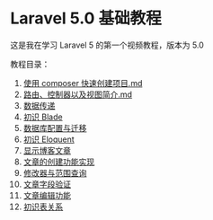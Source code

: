 # Laravel 5.0 基础教程

这是我在学习 Laravel 5 的第一个视频教程，版本为 5.0

教程目录：

1. [使用 composer 快速创建项目.md](https://github.com/ihuangmx/lara5fun/blob/master/1.%20使用%20composer%20快速创建项目.md)
2. [路由、控制器以及视图简介.md](https://github.com/ihuangmx/lara5fun/blob/master/2.路由、控制器以及视图简介.md)
3. [数据传递](https://github.com/ihuangmx/lara5fun/blob/master/3.数据传递.md)
4. [初识 Blade](https://github.com/ihuangmx/lara5fun/blob/master/4.初识%20Blade.md)
5. [数据库配置与迁移]()
6. [初识 Eloquent]()
7. [显示博客文章]()
8. [文章的创建功能实现]()
9. [修改器与范围查询]()
10. [文章字段验证]()
11. [文章编辑功能]()
12. [初识表关系]()